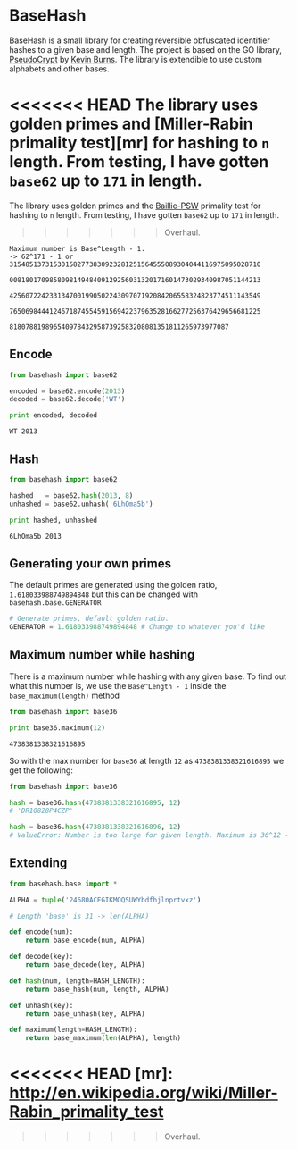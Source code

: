 BaseHash
========

BaseHash is a small library for creating reversible obfuscated identifier hashes
to a given base and length. The project is based on the GO library, [PseudoCrypt][pc]
by [Kevin Burns][kb]. The library is extendible to use custom alphabets and other
bases.

<<<<<<< HEAD
The library uses golden primes and [Miller-Rabin primality test][mr] for hashing to
`n` length. From testing, I have gotten `base62` up to `171` in length.
=======
The library uses golden primes and the [Baillie-PSW][bp] primality test for hashing 
to `n` length. From testing, I have gotten `base62` up to `171` in length.
>>>>>>> Overhaul.

```
Maximum number is Base^Length - 1.
-> 62^171 - 1 or 315485137315301582773830923281251564555089304044116975095028710
				 008180170985809814948409129256031320171601473029340987051144213
				 425607224233134700199050224309707192084206558324823774511143549
				 765069844412467187455459156942237963528166277256376429656681225
				 8180788198965409784329587392583208081351811265973977087
```

Encode
------
```python
from basehash import base62

encoded = base62.encode(2013)
decoded = base62.decode('WT')

print encoded, decoded
```
```
WT 2013
```

Hash
----
```python
from basehash import base62

hashed   = base62.hash(2013, 8)
unhashed = base62.unhash('6LhOma5b')

print hashed, unhashed
```
```
6LhOma5b 2013
```

Generating your own primes
--------------------------
The default primes are generated using the golden ratio, `1.618033988749894848`
but this can be changed with `basehash.base.GENERATOR`

```python
# Generate primes, default golden ratio.
GENERATOR = 1.618033988749894848 # Change to whatever you'd like
```

Maximum number while hashing
----------------------------
There is a maximum number while hashing with any given base. To find out what
this number is, we use the `Base^Length - 1` inside the `base_maximum(length)`
method

```python
from basehash import base36

print base36.maximum(12)
```
```
4738381338321616895
```

So with the max number for `base36` at length `12` as `4738381338321616895` we
get the following:

```python
from basehash import base36

hash = base36.hash(4738381338321616895, 12)
# 'DR10828P4CZP'

hash = base36.hash(4738381338321616896, 12)
# ValueError: Number is too large for given length. Maximum is 36^12 - 1.
```

Extending
---------

```python
from basehash.base import *

ALPHA = tuple('24680ACEGIKMOQSUWYbdfhjlnprtvxz')

# Length 'base' is 31 -> len(ALPHA)

def encode(num):
	return base_encode(num, ALPHA)

def decode(key):
	return base_decode(key, ALPHA)

def hash(num, length=HASH_LENGTH):
	return base_hash(num, length, ALPHA)

def unhash(key):
	return base_unhash(key, ALPHA)

def maximum(length=HASH_LENGTH):
	return base_maximum(len(ALPHA), length)
```

[pc]: https://github.com/KevBurnsJr/pseudocrypt
[kb]: https://github.com/KevBurnsJr
<<<<<<< HEAD
[mr]: http://en.wikipedia.org/wiki/Miller-Rabin_primality_test
=======
[bp]: http://en.wikipedia.org/wiki/Baillie-PSW_primality_test
>>>>>>> Overhaul.
